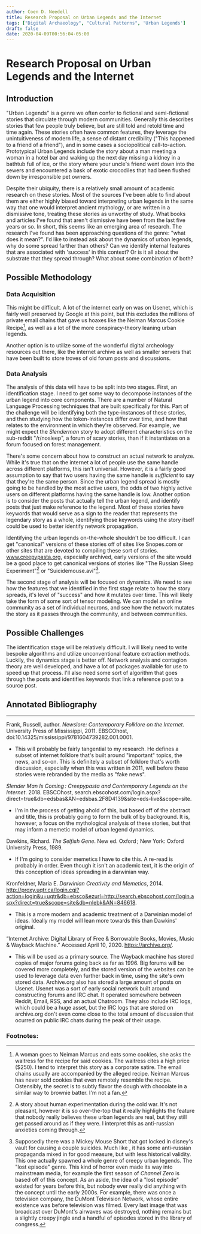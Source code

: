 ```yaml
---
author: Coen D. Needell
title: Research Proposal on Urban Legends and the Internet
tags: ["Digital Archaeology", "Cultural Patterns", 'Urban Legends']
draft: false
date: 2020-04-09T00:56:04-05:00
---
```


# Research Proposal on Urban Legends and the Internet

## Introduction

"Urban Legends" is a genre we often confer to fictional and semi-fictional stories that circulate through modern communities. Generally this describes stories that few people truly believe, but are still told and retold time and time again. These stories often have common features, they leverage the unintuitiveness of modern life, a sense of distant credibility ("This happened to a friend of a friend"), and in some cases a sociopolitical call-to-action. Prototypical Urban Legends include the story about a man meeting a woman in a hotel bar and waking up the next day missing a kidney in a bathtub full of ice, or the story where your uncle's friend went down into the sewers and encountered a bask of exotic crocodiles that had been flushed down by irresponsible pet owners. 

Despite their ubiquity, there is a relatively small amount of academic research on these stories. Most of the sources I've been able to find about them are either highly biased toward interpreting urban legends in the same way that one would interpret ancient mythology, or are written in a dismissive tone, treating these stories as unworthy of study. What books and articles I've found that aren't dismissive have been from the last five years or so. In short, this seems like an emerging area of research. The research I've found has been approaching questions of the genre: "what does it mean?". I'd like to instead ask about the dynamics of urban legends, why do some spread farther than others? Can we identify internal features that are associated with 'success' in this context? Or is it all about the substrate that they spread through? What about some combination of both?

## Possible Methodology

### Data Acquisition

This might be difficult. A lot of the internet early on was on Usenet, which is fairly well preserved by Google at this point, but this excludes the millions of private email chains that gave us hoaxes like the Neiman Marcus Cookie Recipe[^1], as well as a lot of the more conspiracy-theory leaning urban legends.

Another option is to utilize some of the wonderful digital archeology resources out there, like the internet archive as well as smaller servers that have been built to store troves of old forum posts and discussions. 

### Data Analysis

The analysis of this data will have to be split into two stages. First, an identification stage. I need to get some way to decompose instances of the urban legend into core components. There are a number of Natural Language Processing techniques that are built specifically for this. Part of the challenge will be identifying both the type-instances of these stories, and then studying how the token-instances differ over time, and how that relates to the environment in which they're observed. For example, we might expect the _Slenderman_ story to adopt different characteristics on the sub-reddit "/r/nosleep", a forum of scary stories, than if it instantiates on a forum focused on forest management.

There's some concern about how to construct an actual network to analyze. While it's true that on the internet a lot of people use the same handle across different platforms, this isn't universal. However, it is a fairly good assumption to say that two users having the same handle is _sufficient_ to say that they're the same person. Since the urban legend spread is mostly going to be handled by the most active users, the odds of two highly active users on different platforms having the same handle is low. Another option is to consider the posts that actually tell the urban legend, and identify posts that just make reference to the legend. Most of these stories have keywords that would serve as a sign to the reader that represents the legendary story as a whole, identifying those keywords using the story itself could be used to better identify network propagation.

Identifying the urban legends on-the-whole shouldn't be too difficult. I can get "canonical" versions of these stories off of sites like Snopes.com or other sites that are devoted to compiling these sort of stories. www.creepypasta.org, especially archived, early versions of the site would be a good place to get canonical versions of stories like "The Russian Sleep Experiment"[^2] or "Suicidemouse.avi"[^3].

The second stage of analysis will be focused on dynamics. We need to see how the features that we identified in the first stage relate to how the story spreads, it's level of "success" and how it mutates over time. This will likely take the form of some sort of tensor modeling. We can model an online community as a set of individual neurons, and see how the network mutates the story as it passes through the community, and between communities.

## Possible Challenges

The identification stage will be relatively difficult. I will likely need to write bespoke algorithms and utilize unconventional feature extraction methods. Luckily, the dynamics stage is better off. Network analysis and contagion theory are well developed, and have a lot of packages available for use to speed up that process. I'll also need some sort of algorithm that goes through the posts and identifies keywords that link a reference post to a source post.


## Annotated Bibliography
---
Frank, Russell, author. _Newslore: Contemporary Folklore on the Internet_. University Press of Mississippi, 2011. EBSCOhost, doi:10.14325/mississippi/9781604739282.001.0001.

- This will probably be fairly tangential to my research. He defines a subset of internet folklore that's built around "important" topics, the news, and so-on. This is definitely a subset of folklore that's worth discussion, especially when this was written in 2011, well before these stories were rebranded by the media as "fake news".

_Slender Man Is Coming : Creepypasta and Contemporary Legends on the Internet_. 2018. EBSCOhost, search.ebscohost.com/login.aspx?direct=true&db=edsbas&AN=edsbas.2F8D4139&site=eds-live&scope=site.

- I'm in the process of getting ahold of this, but based off of the abstract and title, this is probably going to form the bulk of by background. It is, however, a focus on the mythological analysis of these stories, but that may inform a memetic model of urban legend dynamics.
 
Dawkins, Richard. _The Selfish Gene_. New ed. Oxford ; New York: Oxford University Press, 1989.

- If I'm going to consider memetics I have to cite this. A re-read is probably in order. Even though it isn't an academic text, it is the origin of this conception of ideas spreading in a darwinian way.

Kronfeldner, Maria E. _Darwinian Creativity and Memetics_, 2014. http://proxy.uqtr.ca/login.cgi?action=login&u=uqtr&db=ebsco&ezurl=http://search.ebscohost.com/login.aspx?direct=true&scope=site&db=nlebk&AN=846618.

- This is a more modern and academic treatment of a Darwinian model of ideas. Ideally my model will lean more towards this than Dawkins' original.


“Internet Archive: Digital Library of Free & Borrowable Books, Movies, Music & Wayback Machine.” Accessed April 10, 2020. https://archive.org/.

- This will be used as a primary source. The Wayback machine has stored copies of major forums going back as far as 1996. Big forums will be covered more completely, and the stored version of the websites can be used to leverage data even further back in time, using the site's own stored data. Archive.org also has stored a large amount of posts on Usenet. Usenet was a sort of early social network built around constructing forums and IRC chat. It operated somewhere between Reddit, Email, RSS, and an actual Chatroom. They also include IRC logs, which could be a huge asset, but the IRC logs that are stored on archive.org don't even come close to the total amount of discussion that ocurred on public IRC chats during the peak of their usage.

### Footnotes:

[^1]: A woman goes to Neiman Marcus and eats some cookies, she asks the waitress for the recipe for said cookies. The waitress cites a high price ($250). I tend to interpret this story as a corporate satire. The email chains usually are accompanied by the alleged recipe. Neiman Marcus has never sold cookies that even remotely resemble the recipe. 
Ostensibly, the secret is to subtly flavor the dough with chocolate in a similar way to brownie batter. I'm not a fan. 

[^2]: A story about human experimentation during the cold war. It's not pleasant, however it is so over-the-top that it really highlights the feature that nobody really believes these urban legends are real, but they still get passed around as if they were. I interpret this as anti-russian anxieties coming through.

[^3]: Supposedly there was a Mickey Mouse Short that got locked in disney's vault for causing a couple suicides. Much like [^2], it has some anti-russian propaganda mixed in for good measure, but with less historical validity. This one actually spawned a whole genre of creepy urban legends. The "lost episode" genre. This kind of horror even made its way into mainstream media, for example the first season of _Channel Zero_ is based off of this concept. As an aside, the idea of a "lost episode" existed for years before this, but nobody ever really did anything with the concept until the early 2000s. For example, there was once a television company, the DuMont Television Network, whose entire existence was before television was filmed. Every last image that was broadcast over DuMont's airwaves was destroyed, nothing remains but a slightly creepy jingle and a handful of episodes stored in the library of congress.
